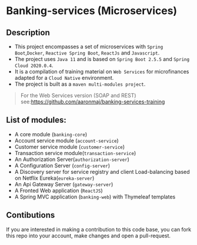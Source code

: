 # Banking-services (Microservices)

## Description

- This project encompasses a set of microservices with `Spring Boot`,`Docker`, `Reactive Spring Boot`, `ReactJs` and `Javascript`.
- The project uses `Java 11` and is based on `Spring Boot 2.5.5` and `Spring Cloud 2020.0.4`.
- It is a compilation of training material on `Web Services`  for microfinances adapted for a `Cloud Native` environment. 
- The project is built as a `maven multi-modules project`.

> For the Web Services version (SOAP and REST) see:https://github.com/aaronmaj/banking-services-training

## List of modules:
-  A core module (`banking-core`)
-  Account service module (`account-service`)
-  Customer service module (`customer-service`)
-  Transaction service module(`transaction-service`)
-  An Authorization Server(`authorization-server`)
-  A Configuration Server (`config-server`)
-  A Discovery server for service registry and client Load-balancing based on Netflix Eureka(`eureka-server`)
-  An Api Gateway Server (`gateway-server`)
-  A Fronted Web application (`ReactJS`) 
-  A Spring MVC application (`banking-web`) with Thymeleaf templates

## Contibutions

If you are interested in making a contribution to this code base, you can  fork this repo into your account, make changes and open a pull-request. 

